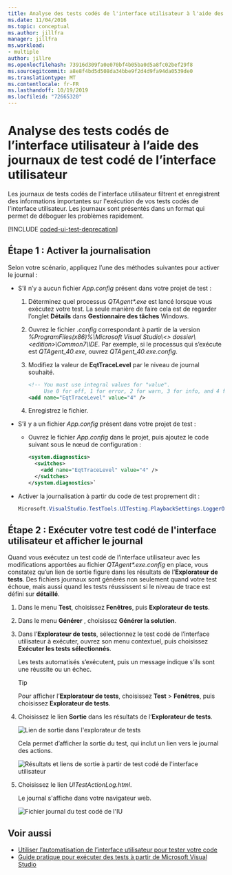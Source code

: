 ```yaml
---
title: Analyse des tests codés de l'interface utilisateur à l'aide des journaux de test codé de l'interface utilisateur
ms.date: 11/04/2016
ms.topic: conceptual
ms.author: jillfra
manager: jillfra
ms.workload:
- multiple
author: jillre
ms.openlocfilehash: 73916d309fa0e070bf4b05ba0d5a8fc02bef29f8
ms.sourcegitcommit: a8e8f4bd5d508da34bbe9f2d4d9fa94da0539de0
ms.translationtype: MT
ms.contentlocale: fr-FR
ms.lasthandoff: 10/19/2019
ms.locfileid: "72665320"
---
```

# <a name="analyzing-coded-ui-tests-using-coded-ui-test-logs"></a>Analyse des tests codés de l’interface utilisateur à l’aide des journaux de test codé de l’interface utilisateur

Les journaux de tests codés de l'interface utilisateur filtrent et enregistrent des informations importantes sur l'exécution de vos tests codés de l'interface utilisateur. Les journaux sont présentés dans un format qui permet de déboguer les problèmes rapidement.

[!INCLUDE [coded-ui-test-deprecation](includes/coded-ui-test-deprecation.md)]

## <a name="step-1-enable-logging"></a>Étape 1 : Activer la journalisation

Selon votre scénario, appliquez l’une des méthodes suivantes pour activer le journal :

- S’il n’y a aucun fichier *App.config* présent dans votre projet de test :

   1. Déterminez quel processus *QTAgent\*.exe* est lancé lorsque vous exécutez votre test. La seule manière de faire cela est de regarder l’onglet **Détails** dans **Gestionnaire des tâches** Windows.

   2. Ouvrez le fichier *.config* correspondant à partir de la version *%ProgramFiles(x86)%\Microsoft Visual Studio\\\<> dossier\\\<edition>\Common7\IDE*. Par exemple, si le processus qui s’exécute est *QTAgent_40.exe*, ouvrez *QTAgent_40.exe.config*.

   2. Modifiez la valeur de **EqtTraceLevel** par le niveau de journal souhaité.

      ```xml
      <!-- You must use integral values for "value".
           Use 0 for off, 1 for error, 2 for warn, 3 for info, and 4 for verbose. -->
      <add name="EqtTraceLevel" value="4" />
      ```

   3. Enregistrez le fichier.

- S’il y a un fichier *App.config* présent dans votre projet de test :

  - Ouvrez le fichier *App.config* dans le projet, puis ajoutez le code suivant sous le nœud de configuration :

    ```xml
    <system.diagnostics>
      <switches>
        <add name="EqtTraceLevel" value="4" />
      </switches>
    </system.diagnostics>`
    ```

- Activer la journalisation à partir du code de test proprement dit :

   ```csharp
   Microsoft.VisualStudio.TestTools.UITesting.PlaybackSettings.LoggerOverrideState = HtmlLoggerState.AllActionSnapshot;
   ```

## <a name="step-2-run-your-coded-ui-test-and-view-the-log"></a>Étape 2 : Exécuter votre test codé de l'interface utilisateur et afficher le journal

Quand vous exécutez un test codé de l’interface utilisateur avec les modifications apportées au fichier *QTAgent\*.exe.config* en place, vous constatez qu’un lien de sortie figure dans les résultats de l’**Explorateur de tests**. Des fichiers journaux sont générés non seulement quand votre test échoue, mais aussi quand les tests réussissent si le niveau de trace est défini sur **détaillé**.

1. Dans le menu **Test**, choisissez **Fenêtres**, puis **Explorateur de tests**.

2. Dans le menu **Générer** , choisissez **Générer la solution**.

3. Dans l’**Explorateur de tests**, sélectionnez le test codé de l’interface utilisateur à exécuter, ouvrez son menu contextuel, puis choisissez **Exécuter les tests sélectionnés**.

     Les tests automatisés s’exécutent, puis un message indique s’ils sont une réussite ou un échec.

    > [!TIP]
    > Pour afficher l’**Explorateur de tests**, choisissez **Test** > **Fenêtres**, puis choisissez **Explorateur de tests**.

4. Choisissez le lien **Sortie** dans les résultats de l’**Explorateur de tests**.

     ![Lien de sortie dans l'explorateur de tests](../test/media/cuit_htmlactionlog1.png)

     Cela permet d’afficher la sortie du test, qui inclut un lien vers le journal des actions.

     ![Résultats et liens de sortie à partir de test codé de l'interface utilisateur](../test/media/cuit_htmlactionlog2.png)

5. Choisissez le lien *UITestActionLog.html*.

     Le journal s'affiche dans votre navigateur web.

     ![Fichier journal du test codé de l'IU](../test/media/cuit_htmlactionlog3.png)

## <a name="see-also"></a>Voir aussi

- [Utiliser l’automatisation de l’interface utilisateur pour tester votre code](../test/use-ui-automation-to-test-your-code.md)
- [Guide pratique pour exécuter des tests à partir de Microsoft Visual Studio](https://msdn.microsoft.com/Library/1a1207a9-2a33-4a1e-a1e3-ddf0181b1046)
